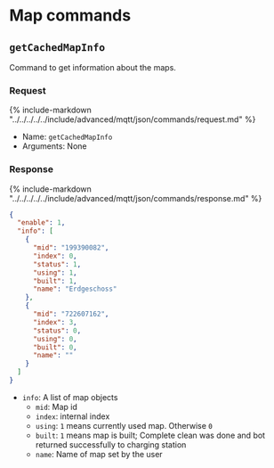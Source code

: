 # Map commands

## `getCachedMapInfo`

Command to get information about the maps.

### Request

{%
    include-markdown "../../../../../include/advanced/mqtt/json/commands/request.md"
%}

- Name: `getCachedMapInfo`
- Arguments: None

### Response

{%
   include-markdown "../../../../../include/advanced/mqtt/json/commands/response.md"
%}

```json
{
  "enable": 1,
  "info": [
    {
      "mid": "199390082",
      "index": 0,
      "status": 1,
      "using": 1,
      "built": 1,
      "name": "Erdgeschoss"
    },
    {
      "mid": "722607162",
      "index": 3,
      "status": 0,
      "using": 0,
      "built": 0,
      "name": ""
    }
  ]
}
```

- `info`: A list of map objects
  - `mid`: Map id
  - `index`: internal index
  - `using`: `1` means currently used map. Otherwise `0`
  - `built`: `1` means map is built; Complete clean was done and bot returned successfully to charging station
  - `name`: Name of map set by the user
